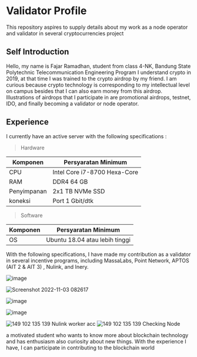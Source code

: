 # Validator Profile
This repository aspires to supply details about my work as a node operator and validator in several cryptocurrencies project

## Self Introduction 
Hello, my name is Fajar Ramadhan, student from class 4-NK, Bandung State Polytechnic Telecommunication Engineering Program I understand crypto in 2019, at that time I was trained to the crypto airdrop by my friend. I am curious because crypto technology is corresponding to my intellectual level on campus besides that I can also earn money from this airdrop. Illustrations of airdrops that I participate in are promotional airdrops, testnet, IDO, and finally becoming a validator or node operator.

## Experience
I currently have an active server with the following specifications :

> Hardware

|  Komponen |  Persyaratan Minimum |
| ------------ | ------------ |
| CPU  | Intel Core i7-8700 Hexa-Core  |
| RAM | DDR4 64 GB  |
| Penyimpanan  | 2x1 TB NVMe SSD |
| koneksi | Port 1 Gbit/dtk |

> Software

|Komponen | Persyaratan Minimum |
| ------------ | ------------ |
| OS |  Ubuntu 18.04 atau lebih tinggi  | 

With the following specifications, I have made my contribution as a validator in several incentive programs, including MassaLabs, Point Network, APTOS (AIT 2 & AIT 3) , Nulink, and Inery.

![image](https://user-images.githubusercontent.com/91620434/199631879-d15d2d49-976a-4f0b-bbae-bdfd338dc80c.png)

![Screenshot 2022-11-03 082617](https://user-images.githubusercontent.com/91620434/199631994-a0f86d31-9f94-4cc0-ae10-477f11b4068a.jpg)

![image](https://user-images.githubusercontent.com/91620434/199632093-8f25d74b-9c79-4d61-884d-73225c820ac6.png)

![image](https://user-images.githubusercontent.com/91620434/199632221-7dd5d22d-3063-43de-80a4-bd0fccf95052.png)

![149 102 135 139 Nulink worker acc](https://user-images.githubusercontent.com/91620434/199632329-1c71cd40-d92a-47ba-b804-a4887fadeacb.png)
![149 102 135 139 Checking Node](https://user-images.githubusercontent.com/91620434/199632331-11340377-e45d-431a-a0a6-fe7f24f7234e.png)

a motivated student who wants to know more about blockchain technology and has enthusiasm also curiosity about new things. With the experience I have, I can participate in contributing to the blockchain world
